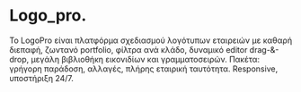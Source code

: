 # Logo_pro.
Το LogoPro είναι πλατφόρμα σχεδιασμού λογότυπων εταιρειών με καθαρή διεπαφή, ζωντανό portfolio, φίλτρα ανά κλάδο, δυναμικό editor drag-&amp;-drop, μεγάλη βιβλιοθήκη εικονιδίων και γραμματοσειρών. Πακέτα: γρήγορη παράδοση, αλλαγές, πλήρης εταιρική ταυτότητα. Responsive, υποστήριξη 24/7.
